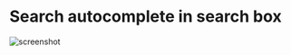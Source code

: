 # Search autocomplete in search box
![screenshot](https://raw.githubusercontent.com/Jobayerdev/vanilla-javascript-data-sorting/master/Screenshot_2020-11-23%20Auto%20Compleate%20SearchBox.png)
